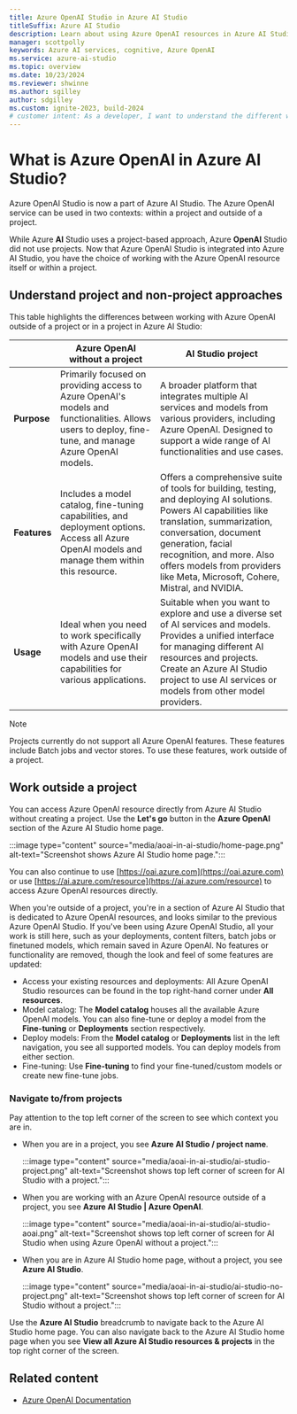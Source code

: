```yaml
---
title: Azure OpenAI Studio in Azure AI Studio
titleSuffix: Azure AI Studio
description: Learn about using Azure OpenAI resources in Azure AI Studio, including when to use a project and when to use without a project.
manager: scottpolly
keywords: Azure AI services, cognitive, Azure OpenAI
ms.service: azure-ai-studio
ms.topic: overview
ms.date: 10/23/2024
ms.reviewer: shwinne
ms.author: sgilley
author: sdgilley
ms.custom: ignite-2023, build-2024
# customer intent: As a developer, I want to understand the different ways I can work with Azure OpenAI resources so that I can build and deploy AI models.
---
```


# What is Azure OpenAI in Azure AI Studio?

Azure OpenAI Studio is now a part of Azure AI Studio.  The Azure OpenAI service can be used in two contexts: within a project and outside of a project.

While Azure **AI** Studio uses a project-based approach, Azure **OpenAI** Studio did not use projects. Now that Azure OpenAI Studio is integrated into Azure AI Studio, you have the choice of working with the Azure OpenAI resource itself or within a project.

## Understand project and non-project approaches

This table highlights the differences between working with Azure OpenAI outside of a project or in a project in Azure AI Studio:


|  | **Azure OpenAI without a project** | **AI Studio project** |
|--|--|--|
| **Purpose** | Primarily focused on providing access to Azure OpenAI's models and functionalities. Allows users to deploy, fine-tune, and manage Azure OpenAI models. |  A broader platform that integrates multiple AI services and models from various providers, including Azure OpenAI. Designed to support a wide range of AI functionalities and use cases. |
| **Features** | Includes a model catalog, fine-tuning capabilities, and deployment options. Access all Azure OpenAI models and manage them within this resource. | Offers a comprehensive suite of tools for building, testing, and deploying AI solutions. Powers AI capabilities like translation, summarization, conversation, document generation, facial recognition, and more. Also offers models from providers like Meta, Microsoft, Cohere, Mistral, and NVIDIA. |
| **Usage** | Ideal when you need to work specifically with Azure OpenAI models and use their capabilities for various applications. | Suitable when you want to explore and use a diverse set of AI services and models. Provides a unified interface for managing different AI resources and projects. Create an Azure AI Studio project to use AI services or models from other model providers. |

> [!NOTE]
> Projects currently do not support all Azure OpenAI features. These features include Batch jobs and vector stores. To use these features, work outside of a project. 

## Work outside a project

You can access Azure OpenAI resource directly from Azure AI Studio without creating a project. Use the **Let's go** button in the **Azure OpenAI** section of the Azure AI Studio home page.

:::image type="content" source="media/aoai-in-ai-studio/home-page.png" alt-text="Screenshot shows Azure AI Studio home page.":::

You can also continue to use [https://oai.azure.com](https://oai.azure.com) or use [https://ai.azure.com/resource](https://ai.azure.com/resource) to access Azure OpenAI resources directly.

When you're outside of a project, you're in a section of Azure AI Studio that is dedicated to Azure OpenAI resources, and looks similar to the previous Azure OpenAI Studio.
If you've been using Azure OpenAI Studio, all your work is still here, such as your deployments, content filters, batch jobs or finetuned models, which remain saved in Azure OpenAI. No features or functionality are removed, though the look and feel of some features are updated:

* Access your existing resources and deployments: All Azure OpenAI Studio resources can be found in the top right-hand corner under **All resources**.
* Model catalog: The **Model catalog** houses all the available Azure OpenAI models. You can also fine-tune or deploy a model from the **Fine-tuning** or **Deployments** section respectively.
* Deploy models: From the **Model catalog** or **Deployments** list in the left navigation, you  see all supported models. You can deploy models from either section.
* Fine-tuning: Use **Fine-tuning** to find your fine-tuned/custom models or create new fine-tune jobs.

### Navigate to/from projects

Pay attention to the top left corner of the screen to see which context you are in.

* When you are in a project, you see **Azure AI Studio / project name**.

    :::image type="content" source="media/aoai-in-ai-studio/ai-studio-project.png" alt-text="Screenshot shows top left corner of screen for AI Studio with a project.":::

* When you are working with an Azure OpenAI resource outside of a project, you see **Azure AI Studio | Azure OpenAI**.

    :::image type="content" source="media/aoai-in-ai-studio/ai-studio-aoai.png" alt-text="Screenshot shows top left corner of screen for AI Studio when using Azure OpenAI without a project.":::

* When you are in Azure AI Studio home page, without a project, you see **Azure AI Studio**.

    :::image type="content" source="media/aoai-in-ai-studio/ai-studio-no-project.png" alt-text="Screenshot shows top left corner of screen for AI Studio without a project.":::

Use the **Azure AI Studio** breadcrumb to navigate back to the Azure AI Studio home page. You can also navigate back to the Azure AI Studio home page when you see **View all Azure AI Studio resources & projects** in the top right corner of the screen.

## Related content

* [Azure OpenAI Documentation](/azure/ai-services/openai/)
